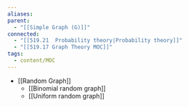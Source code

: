 ```yaml
---
aliases: 
parent:
  - "[[Simple Graph (G)]]"
connected:
  - "[[519.21  Probability theory|Probability theory]]"
  - "[[519.17 Graph Theory MOC]]"
tags:
  - content/MOC
---
```


- [[Random Graph]]
    - [[Binomial random graph]]
    - [[Uniform random graph]]











